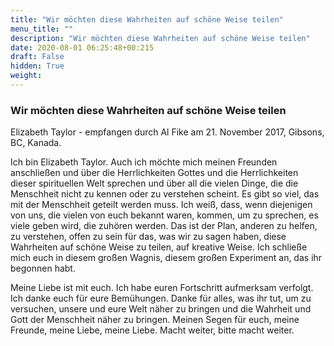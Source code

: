 ```yaml
---
title: "Wir möchten diese Wahrheiten auf schöne Weise teilen"
menu_title: ""
description: "Wir möchten diese Wahrheiten auf schöne Weise teilen"
date: 2020-08-01 06:25:48+00:215
draft: False
hidden: True
weight:
---
```

### Wir möchten diese Wahrheiten auf schöne Weise teilen

Elizabeth Taylor - empfangen durch Al Fike am 21. November 2017, Gibsons, BC, Kanada.

Ich bin Elizabeth Taylor.  Auch ich möchte mich meinen Freunden anschließen und über die Herrlichkeiten Gottes und die Herrlichkeiten dieser spirituellen Welt sprechen und über all die vielen Dinge, die die Menschheit nicht zu kennen oder zu verstehen scheint. Es gibt so viel, das mit der Menschheit geteilt werden muss. Ich weiß, dass, wenn diejenigen von uns, die vielen von euch bekannt waren, kommen, um zu sprechen, es viele geben wird, die zuhören werden. Das ist der Plan, anderen zu helfen, zu verstehen, offen zu sein für das, was wir zu sagen haben, diese Wahrheiten auf schöne Weise zu teilen, auf kreative Weise. Ich schließe mich euch in diesem großen Wagnis, diesem großen Experiment an, das ihr begonnen habt.

Meine Liebe ist mit euch. Ich habe euren Fortschritt aufmerksam verfolgt. Ich danke euch für eure Bemühungen. Danke für alles, was ihr tut, um zu versuchen, unsere und eure Welt näher zu bringen und die Wahrheit und Gott der Menschheit näher zu bringen. Meinen Segen für euch, meine Freunde, meine Liebe, meine Liebe. Macht weiter, bitte macht weiter.
